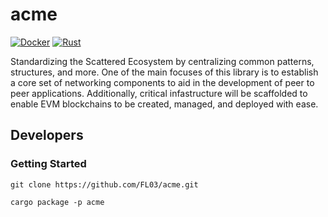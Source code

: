 # acme
[![Docker](https://github.com/FL03/acme/actions/workflows/docker.yml/badge.svg)](https://github.com/FL03/acme/actions/workflows/docker.yml)
[![Rust](https://github.com/FL03/acme/actions/workflows/rust.yml/badge.svg)](https://github.com/FL03/acme/actions/workflows/rust.yml)

Standardizing the Scattered Ecosystem by centralizing common patterns, structures, and more. One of the main focuses of
this library is to establish a core set of networking components to aid in the development of peer to peer applications.
Additionally, critical infastructure will be scaffolded to enable EVM blockchains to be created, managed, and deployed
with ease.

## Developers

### Getting Started

    git clone https://github.com/FL03/acme.git

    cargo package -p acme
    